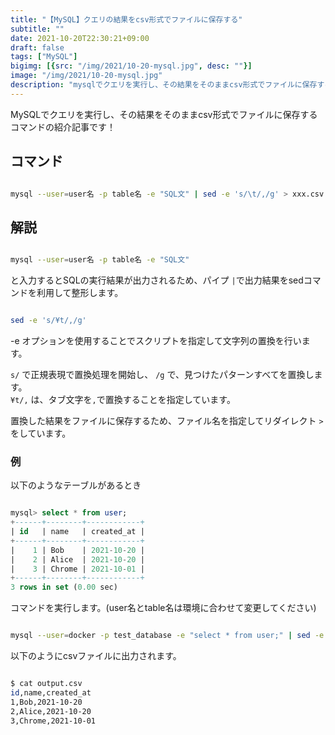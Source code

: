 ```yaml
---
title: "【MySQL】クエリの結果をcsv形式でファイルに保存する"
subtitle: ""
date: 2021-10-20T22:30:21+09:00
draft: false
tags: ["MySQL"]
bigimg: [{src: "/img/2021/10-20-mysql.jpg", desc: ""}]
image: "/img/2021/10-20-mysql.jpg"
description: "mysqlでクエリを実行し、その結果をそのままcsv形式でファイルに保存するコマンドの紹介記事です"
---
```


MySQLでクエリを実行し、その結果をそのままcsv形式でファイルに保存するコマンドの紹介記事です！

<!--more-->

## コマンド

```bash

mysql --user=user名 -p table名 -e "SQL文" | sed -e 's/\t/,/g' > xxx.csv

```

## 解説

```bash

mysql --user=user名 -p table名 -e "SQL文"

```

と入力するとSQLの実行結果が出力されるため、パイプ `|`で出力結果をsedコマンドを利用して整形します。

```bash

sed -e 's/¥t/,/g'

```

-e オプションを使用することでスクリプトを指定して文字列の置換を行います。  

`s/` で正規表現で置換処理を開始し、 `/g` で、見つけたパターンすべてを置換します。  
`¥t/,` は、タブ文字を`,`で置換することを指定しています。  

置換した結果をファイルに保存するため、ファイル名を指定してリダイレクト `>`をしています。  

### 例

以下のようなテーブルがあるとき

```sql

mysql> select * from user;
+------+--------+------------+
| id   | name   | created_at |
+------+--------+------------+
|    1 | Bob    | 2021-10-20 |
|    2 | Alice  | 2021-10-20 |
|    3 | Chrome | 2021-10-01 |
+------+--------+------------+
3 rows in set (0.00 sec)

```

コマンドを実行します。(user名とtable名は環境に合わせて変更してください)

```bash

mysql --user=docker -p test_database -e "select * from user;" | sed -e 's/\t/,/g' > output.csv

```

以下のようにcsvファイルに出力されます。

```bash

$ cat output.csv
id,name,created_at
1,Bob,2021-10-20
2,Alice,2021-10-20
3,Chrome,2021-10-01

```